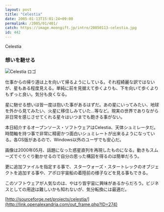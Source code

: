 ```yaml
---
layout: post
title: "Celestia"
date: 2005-01-13T15:01:24+09:00
permalink: /2005/01/401/
catch: https://image.moongift.jp/intro/20050113-celestia.jpg
id: 442
---
```

Celestia  
<!--more-->

### 想いを馳せる
  

![Celestia ロゴ](https://image.moongift.jp/intro/20050113-celestia.jpg "Celestia ロゴ")

  

仕事からの帰り道は上を向いて帰るようにしている。それ程綺麗な訳ではないが、星もある程度見える。単純に前を見据えて歩くよりも、下を向いて歩くよりもずっと良い。気分も良くなる。

  

星に馳せる想いは皆一度は抱いた事があるはずだ。あの星にいってみたい、地球を外から見てみたい、火星に移住しみていた…等など。現実の世界でありながら非日常を感じさせてくれる星々はいつまでも飽きる事がない。

  

本日紹介するオープンソース・ソフトウェアはCelestia、天体シュミレータだ。時間軸を持つ事で非常に精密かつ面白いシュミレートが出来るようになっている。各OS版があるので、Windows以外のユーザでも安心だ。

  

画像は2000年05月、話題になった惑星直列を再現したものになる。動きもスムーズでぐりぐり動かせるので自分の思った構図を得るのは簡単だろう。

  

更に追加ファイルを指定する事で、スターウォーズ・スタートレックのオブジェクトを追加する事や、アポロ宇宙船の着陸前の様子などを見る事もできる。

  

このソフトウェアが人気なのは、やはり皆宇宙に興味があるからだろう。ビジネスとしての用途は難しいかも知れないが、気分転換には最適だ。

  

[http://sourceforge.net/projects/celestia/](http://link.openalexandria.com/out_frame.php?ID=274)


